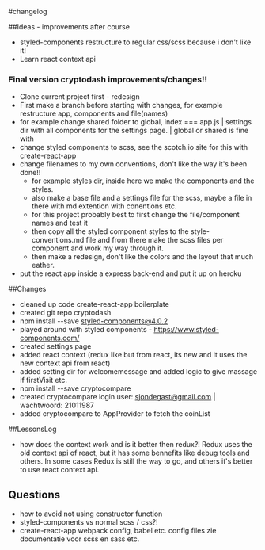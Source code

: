#changelog

##Ideas - improvements after course
- styled-components restructure to regular css/scss because i don't like it!
- Learn react context api

### Final version cryptodash improvements/changes!!
- Clone current project first - redesign
- First make a branch before starting with changes, for example restructure app, components and file(names)
- for example change shared folder to global, index === app.js | settings dir with all components for the settings page. | global or shared is fine with
- change styled components to scss, see the scotch.io site for this with create-react-app
- change filenames to my own conventions, don't like the way it's been done!!
    - for example styles dir, inside here we make the components and the styles.
    - also make a base file and a settings file for the scss, maybe a file in there with md extention with conentions etc.
    - for this project probably best to first change the file/component names and test it
    - then copy all the styled component styles to the style-conventions.md file and from there make the scss files per component and work my way through it.
    - then make a redesign, don't like the colors and the layout that much eather.
- put the react app inside a express back-end and put it up on heroku

##Changes
- cleaned up code create-react-app boilerplate
- created git repo cryptodash
- npm install --save styled-components@4.0.2
- played around with styled components - https://www.styled-components.com/
- created settings page
- added react context (redux like but from react, its new and it uses the new context api from react)
- added setting dir for welcomemessage and added logic to give massage if firstVisit etc. 
- npm install --save cryptocompare
- created cryptocompare login user: sjondegast@gmail.com | wachtwoord: 21011987
- added cryptocompare to AppProvider to fetch the coinList


##LessonsLog
- how does the context work and is it better then redux?!
Redux uses the old context api of react, but it has some bennefits like debug tools and others.
In some cases Redux is still the way to go, and others it's better to use react context api.

## Questions
- how to avoid not using constructor function
- styled-components vs normal scss / css?!
- create-react-app webpack config, babel etc. config files zie documentatie voor scss en sass etc. 